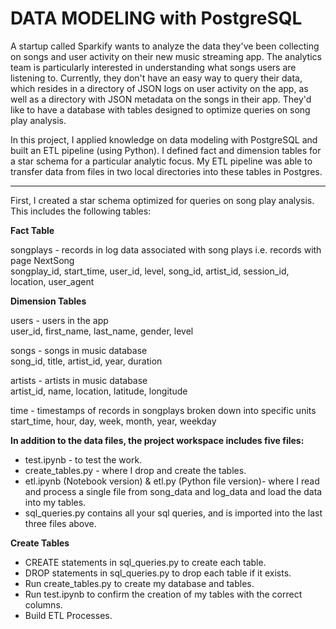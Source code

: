 # DATA MODELING with PostgreSQL

A startup called Sparkify wants to analyze the data they've been collecting on songs and user activity on their new music streaming app. The analytics team is particularly interested in understanding what songs users are listening to. Currently, they don't have an easy way to query their data, which resides in a directory of JSON logs on user activity on the app, as well as a directory with JSON metadata on the songs in their app. They'd like to have a database with tables designed to optimize queries on song play analysis.

In this project, I applied knowledge on data modeling with PostgreSQL and built an ETL pipeline (using Python). I defined fact and dimension tables for a star schema for a particular analytic focus. My ETL pipeline was able to transfer data from files in two local directories into these tables in Postgres.

<hr>

First, I created a star schema optimized for queries on song play analysis. This includes the following tables:

**Fact Table**

songplays - records in log data associated with song plays i.e. records with page NextSong <br>
    songplay_id, start_time, user_id, level, song_id, artist_id, session_id, location, user_agent

**Dimension Tables**

users - users in the app <br>
    user_id, first_name, last_name, gender, level

songs - songs in music database <br>
    song_id, title, artist_id, year, duration

artists - artists in music database <br>
    artist_id, name, location, latitude, longitude

time - timestamps of records in songplays broken down into specific units <br>
    start_time, hour, day, week, month, year, weekday


**In addition to the data files, the project workspace includes five files:**

* test.ipynb - to test the work.
* create_tables.py - where I drop and create the tables. 
* etl.ipynb (Notebook version) & etl.py (Python file version)- where I read and process a single file from song_data and log_data and load the data into my tables.
* sql_queries.py contains all your sql queries, and is imported into the last three files above.


**Create Tables**

* CREATE statements in sql_queries.py to create each table.
* DROP statements in sql_queries.py to drop each table if it exists.
* Run create_tables.py to create my database and tables.
* Run test.ipynb to confirm the creation of my tables with the correct columns. 
* Build ETL Processes.
